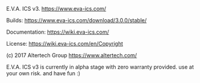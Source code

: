 E.V.A. ICS v3. https://www.eva-ics.com/

Builds: https://www.eva-ics.com/download/3.0.0/stable/

Documentation: https://wiki.eva-ics.com/

License: https://wiki.eva-ics.com/en/Copyright

(c) 2017 Altertech Group https://www.altertech.com/

E.V.A. ICS v3 is currently in alpha stage with zero warranty provided. use at your own risk. and have fun :)
